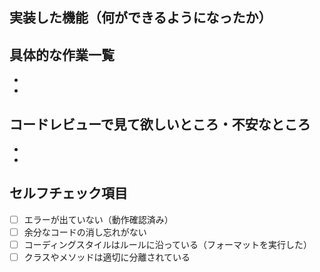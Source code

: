 ## 実装した機能（何ができるようになったか）

## 具体的な作業一覧
-
-
## コードレビューで見て欲しいところ・不安なところ
-
-

## セルフチェック項目
- [ ] エラーが出ていない（動作確認済み） 
- [ ] 余分なコードの消し忘れがない
- [ ] コーディングスタイルはルールに沿っている（フォーマットを実行した）
- [ ] クラスやメソッドは適切に分離されている
